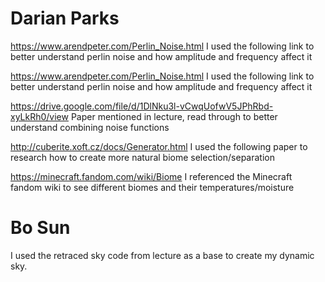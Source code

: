 # Darian Parks
https://www.arendpeter.com/Perlin_Noise.html
I used the following link to better understand perlin noise and how amplitude and frequency affect it

https://www.arendpeter.com/Perlin_Noise.html
I used the following link to better understand perlin noise and how amplitude and frequency affect it

https://drive.google.com/file/d/1DlNku3l-vCwqUofwV5JPhRbd-xyLkRh0/view
Paper mentioned in lecture, read through to better understand combining noise functions

http://cuberite.xoft.cz/docs/Generator.html
I used the following paper to research how to create more natural biome selection/separation

https://minecraft.fandom.com/wiki/Biome
I referenced the Minecraft fandom wiki to see different biomes and their temperatures/moisture

# Bo Sun
I used the retraced sky code from lecture as a base to create my dynamic sky.
